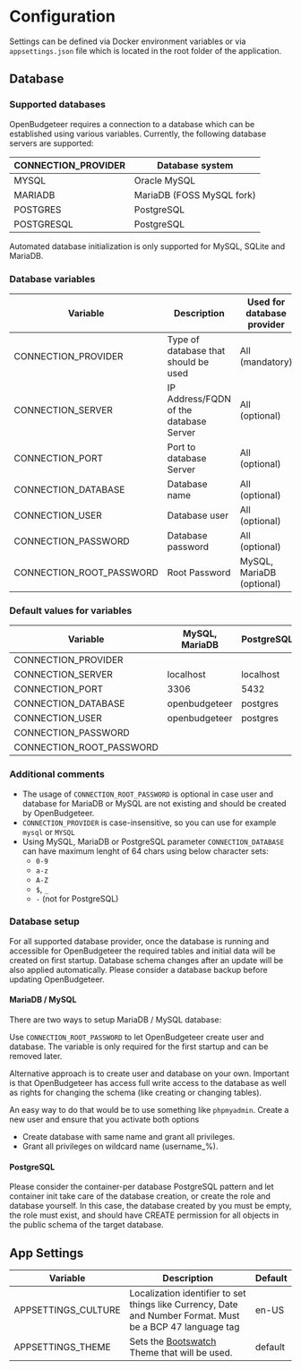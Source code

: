 ﻿# Configuration

Settings can be defined via Docker environment variables or via `appsettings.json` file which is located in the root folder of the application.

## Database

### Supported databases

OpenBudgeteer requires a connection to a database which can be established using various variables. Currently, the following database servers are supported:

| CONNECTION_PROVIDER | Database system           |
|---------------------|---------------------------|
| MYSQL               | Oracle MySQL              |
| MARIADB             | MariaDB (FOSS MySQL fork) |
| POSTGRES            | PostgreSQL                |
| POSTGRESQL          | PostgreSQL                |

Automated database initialization is only supported for MySQL, SQLite and MariaDB.

### Database variables

| Variable                 | Description                            | Used for database provider   | Example                 |
|--------------------------|----------------------------------------|------------------------------|-------------------------|
| CONNECTION_PROVIDER      | Type of database that should be used   | All (mandatory)              | MYSQL                   |
| CONNECTION_SERVER        | IP Address/FQDN of the database Server | All (optional)               | 192.168.178.100         |
| CONNECTION_PORT          | Port to database Server                | All (optional)               | 3306                    |
| CONNECTION_DATABASE      | Database name                          | All (optional)               | MyOpenBudgeteerDb       |
| CONNECTION_USER          | Database user                          | All (optional)               | MyOpenBudgeteerUser     |
| CONNECTION_PASSWORD      | Database password                      | All (optional)               | MyOpenBudgeteerPassword |
| CONNECTION_ROOT_PASSWORD | Root Password                          | MySQL, MariaDB (optional)    | MyRootPassword          |

### Default values for variables

| Variable                 | MySQL, MariaDB | PostgreSQL |
|--------------------------|----------------|------------|
| CONNECTION_PROVIDER      |                |            |
| CONNECTION_SERVER        | localhost      | localhost  |
| CONNECTION_PORT          | 3306           | 5432       |
| CONNECTION_DATABASE      | openbudgeteer  | postgres   |
| CONNECTION_USER          | openbudgeteer  | postgres   |
| CONNECTION_PASSWORD      |                |            |
| CONNECTION_ROOT_PASSWORD |                |            |

### Additional comments

- The usage of `CONNECTION_ROOT_PASSWORD` is optional in case user and database for MariaDB or MySQL are not existing and should be created by OpenBudgeteer.
- `CONNECTION_PROVIDER` is case-insensitive, so you can use for example `mysql` or `MYSQL`
- Using MySQL, MariaDB or PostgreSQL parameter `CONNECTION_DATABASE` can have maximum lenght of 64 chars using below character sets:
  - `0-9`
  - `a-z`
  - `A-Z`
  - `$`, `_`
  - `-` (not for PostgreSQL)

### Database setup

For all supported database provider, once the database is running and accessible for OpenBudgeteer the required tables and initial data will be created on first startup. Database schema changes after an update will be also applied automatically. Please consider a database backup before updating OpenBudgeteer.

#### MariaDB / MySQL

There are two ways to setup MariaDB / MySQL database:

Use `CONNECTION_ROOT_PASSWORD` to let OpenBudgeteer create user and database. The variable is only required for the first startup and can be removed later.

Alternative approach is to create user and database on your own. Important is that OpenBudgeteer has access full write access to the database as well as rights for changing the schema (like creating or changing tables).

An easy way to do that would be to use something like `phpmyadmin`. Create a new user and ensure that you activate both options

- Create database with same name and grant all privileges.
- Grant all privileges on wildcard name (username\_%).

#### PostgreSQL

Please consider the container-per database PostgreSQL pattern and let container init take care of the database creation, or create the role and database yourself. In this case, the database created by you must be empty, the role must exist, and should have CREATE permission for all objects in the public schema of the target database.

## App Settings

| Variable            | Description                                                                                                | Default                 |
|---------------------|------------------------------------------------------------------------------------------------------------|-------------------------|
| APPSETTINGS_CULTURE | Localization identifier to set things like Currency, Date and Number Format. Must be a BCP 47 language tag | en-US                   |
| APPSETTINGS_THEME   | Sets the [Bootswatch](https://bootswatch.com) Theme that will be used.                                     | default                 |